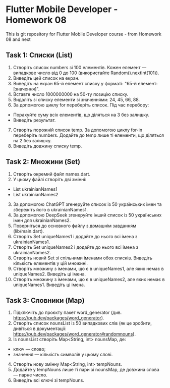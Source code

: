 # Flutter Mobile Developer - Homework 08

This is git repository for Flutter Mobile Developer course - from Homework 08 and next


## Task 1: Списки (List)
1. Створіть список numbers зі 100 елементів. Кожен елемент — випадкове число від 0 до 100 (використайте Random().nextInt(101)).
2. Виведіть цей список на екран.
3. Виведіть на екран 65-й елемент списку у форматі: "65-й елемент: [значення]".
4. Вставте число 1000000000 на 50-ту позицію списку.
5. Видаліть зі списку елементи зі значеннями: 24, 45, 66, 88.
6. За допомогою циклу for переберіть список. Під час перебору:
  * Порахуйте суму всіх елементів, що діляться на 3 без залишку.
  * Виведіть результат.
7. Створіть порожній список temp. За допомогою циклу for-in переберіть numbers. Додайте до temp лише ті елементи, що діляться на 2 без залишку.
8. Виведіть довжину списку temp.


## Task 2: Множини (Set)
1. Створіть окремий файл names.dart.
2. У цьому файлі створіть дві змінні:
  * List<String> ukrainianNames1
  * List<String> ukrainianNames2
3. За допомогою ChatGPT згенеруйте список із 50 українських імен та збережіть його в ukrainianNames1.
4. За допомогою DeepSeek згенеруйте інший список із 50 українських імен для ukrainianNames2.
5. Поверніться до основного файлу з домашнім завданням (lib/main.dart).
6. Створіть Set uniqueNames1 і додайте до нього всі імена з ukrainianNames1.
7. Створіть Set uniqueNames2 і додайте до нього всі імена з ukrainianNames2.
8. Створіть новий Set зі спільними іменами обох списків. Виведіть кількість елементів у цій множині.
9. Створіть множину з іменами, що є в uniqueNames1, але яких немає в uniqueNames2. Виведіть ці імена.
10. Створіть множину з іменами, що є в uniqueNames2, але яких немає в uniqueNames1. Виведіть ці імена.


## Task 3: Словники (Map)
1. Підключіть до проєкту пакет word_generator (див. https://pub.dev/packages/word_generator).
2. Створіть список nounsList із 50 випадкових слів (як це зробити, дивіться в документації: https://pub.dev/packages/word_generator#randomnouns).
3. Із nounsList створіть Map<String, int> nounsMap, де:
  * ключ — слово;
  * значення — кількість символів у цьому слові.
4. Створіть нову змінну Map<String, int> tempNouns.
5. Додайте у tempNouns лише ті пари зі nounsMap, де довжина слова — парне число.
6. Виведіть всі ключі зі tempNouns.